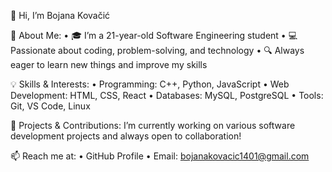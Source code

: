 👋 Hi, I’m Bojana Kovačić

📌 About Me:
	•	🎓 I’m a 21-year-old Software Engineering student
	•	💻 Passionate about coding, problem-solving, and technology
	•	🔍 Always eager to learn new things and improve my skills

💡 Skills & Interests:
	•	Programming: C++, Python, JavaScript
	•	Web Development: HTML, CSS, React
	•	Databases: MySQL, PostgreSQL
	•	Tools: Git, VS Code, Linux

🚀 Projects & Contributions:
I’m currently working on various software development projects and always open to collaboration!

📫 Reach me at:
	•	GitHub Profile
	•	Email: bojanakovacic1401@gmail.com
